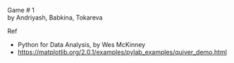 Game # 1  
by Andriyash, Babkina, Tokareva  

Ref
- Python for Data Analysis, by Wes McKinney
- https://matplotlib.org/2.0.1/examples/pylab_examples/quiver_demo.html
